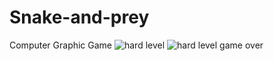 # Snake-and-prey
Computer Graphic Game
![hard level](https://user-images.githubusercontent.com/55579282/179862946-3d84564b-7958-4174-9f3e-58798deebb36.jpeg)
![hard level game over](https://user-images.githubusercontent.com/55579282/179863376-c6ad44ad-05c8-4ca5-b568-80fc12934228.jpeg)
